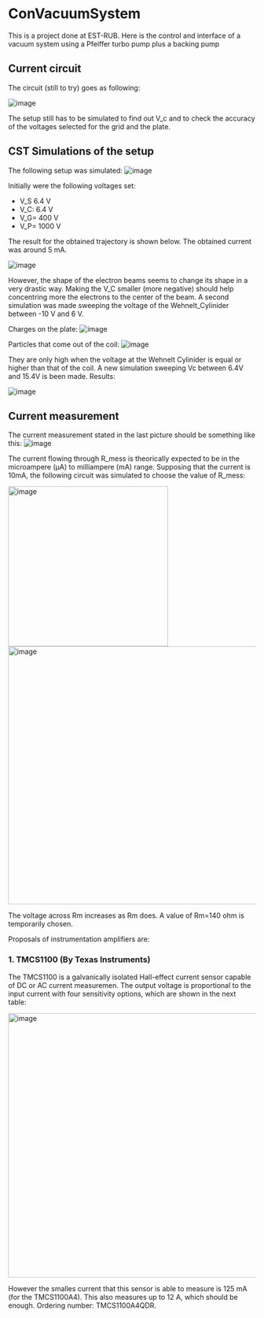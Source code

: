 # ConVacuumSystem
This is a project done at EST-RUB. Here is the control and interface of a vacuum system using a Pfeiffer turbo pump plus a backing pump

## Current circuit
The circuit (still to try) goes as following:

![image](https://github.com/monicaespinosa/ConVacuumSystem/assets/42346349/7b1d19c1-73f9-4d2d-945e-82eee775d735)

The setup still has to be simulated to find out V_c and to check the accuracy of the voltages selected for the grid and the plate.

## CST Simulations of the setup
The following setup was simulated:
![image](https://github.com/monicaespinosa/ConVacuumSystem/assets/42346349/405f0f8f-9f3f-49e9-9c0a-5f4630cc735f)

Initially were the following voltages set:
* V_S 6.4 V
* V_C: 6.4 V
* V_G= 400 V
* V_P= 1000 V

The result for the obtained trajectory is shown below. The obtained current was around 5 mA.

![image](https://github.com/monicaespinosa/ConVacuumSystem/assets/42346349/585d3c0f-d25d-47a4-b070-d8ddf82cefa9)

However, the shape of the electron beams seems to change its shape in a very drastic way. Making the V_C smaller (more negative) should help concentring more the electrons to the center of the beam. A second simulation was made sweeping the voltage of the Wehnelt_Cylinider between -10 V and 6 V. 

Charges on the plate:
![image](https://github.com/monicaespinosa/ConVacuumSystem/assets/42346349/0f343619-c491-4c79-ba3d-49d591911f32)

Particles that come out of the coil:
![image](https://github.com/monicaespinosa/ConVacuumSystem/assets/42346349/9a4e5f58-5a77-4f0c-96a8-2432bd74582c)

They are only high when the voltage at the Wehnelt Cylinider is equal or higher than that of the coil. A new simulation sweeping Vc between 6.4V and 15.4V is been made. Results:

![image](https://github.com/monicaespinosa/ConVacuumSystem/assets/42346349/b6012328-200f-4f13-b67d-3d578c54f5ee)



## Current measurement
The current measurement stated in the last picture should be something like this:
![image](https://github.com/monicaespinosa/ConVacuumSystem/assets/42346349/2cd917ea-59be-4fdb-9466-b059a0c22ddf)

The current flowing through R_mess is theorically expected to be in the microampere (µA) to milliampere (mA) range. Supposing that the current is 10mA, the following circuit was simulated to choose the value of R_mess:

<img width="325" alt="image" src="https://github.com/monicaespinosa/ConVacuumSystem/assets/42346349/c4272afb-3ed3-4a7b-beaf-601a9c627d06">

<img width="524" alt="image" src="https://github.com/monicaespinosa/ConVacuumSystem/assets/42346349/5fd1832b-1cab-482d-b7eb-067055c954de">

The voltage across Rm increases as Rm does. A value of Rm=140 ohm is temporarily chosen.




Proposals of instrumentation amplifiers are:

### 1. TMCS1100 (By Texas Instruments)
The TMCS1100 is a galvanically isolated Hall-effect current sensor capable of DC or AC current measuremen. The output voltage is proportional to the input current with four sensitivity options, which are shown in the next table:

<img width="537" alt="image" src="https://github.com/monicaespinosa/ConVacuumSystem/assets/42346349/e9c50c54-f587-4aef-983e-6dd9759625b7">

However the smalles current that this sensor is able to measure is 125 mA (for the TMCS1100A4). This also measures up to 12 A, which should be enough. Ordering number: TMCS1100A4QDR.
